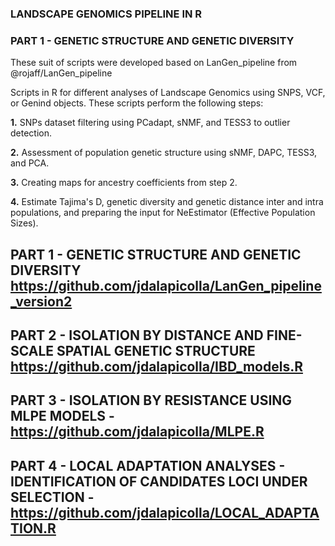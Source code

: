 ### LANDSCAPE GENOMICS PIPELINE IN R ###
### PART 1 - GENETIC STRUCTURE AND GENETIC DIVERSITY ###

These suit of scripts were developed based on LanGen_pipeline from @rojaff/LanGen_pipeline

Scripts in R for different analyses of Landscape Genomics using SNPS, VCF, or Genind objects. These scripts perform the following steps:

<b>1.</b> SNPs dataset filtering using PCadapt, sNMF, and TESS3 to outlier detection.

<b>2.</b> Assessment of population genetic structure using sNMF, DAPC, TESS3, and PCA.

<b>3.</b> Creating maps for ancestry coefficients from step 2.

<b>4.</b> Estimate Tajima's D, genetic diversity and genetic distance inter and intra populations, and preparing the input for NeEstimator (Effective Population Sizes).

## PART 1 - GENETIC STRUCTURE AND GENETIC DIVERSITY https://github.com/jdalapicolla/LanGen_pipeline_version2
## PART 2 - ISOLATION BY DISTANCE AND FINE-SCALE SPATIAL GENETIC STRUCTURE https://github.com/jdalapicolla/IBD_models.R
## PART 3 - ISOLATION BY RESISTANCE USING MLPE MODELS - https://github.com/jdalapicolla/MLPE.R
## PART 4 - LOCAL ADAPTATION ANALYSES - IDENTIFICATION OF CANDIDATES LOCI UNDER SELECTION - https://github.com/jdalapicolla/LOCAL_ADAPTATION.R
    
